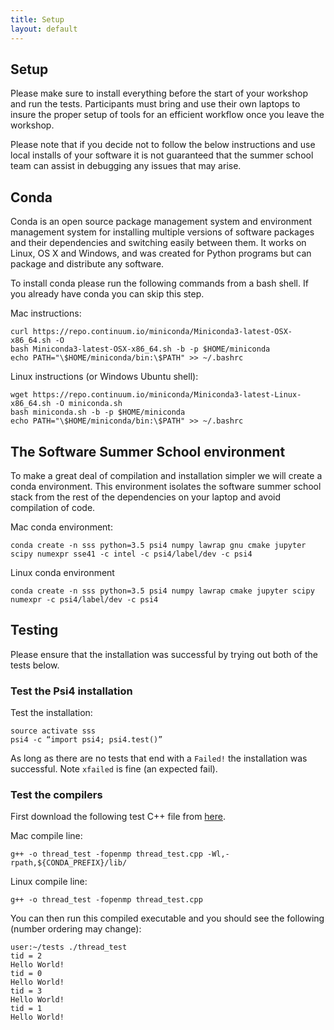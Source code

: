 ```yaml
---
title: Setup
layout: default
---
```


## Setup 
Please make sure to install everything before the start of your workshop and
run the tests.  Participants must bring and use their own laptops to insure the
proper setup of tools for an efficient workflow once you leave the workshop.

Please note that if you decide not to follow the below instructions and use
local installs of your software it is not guaranteed that the summer school team
can assist in debugging any issues that may arise.

## Conda
Conda is an open source package management system and environment management
system for installing multiple versions of software packages and their
dependencies and switching easily between them. It works on Linux, OS X and
Windows, and was created for Python programs but can package and distribute any
software.

To install conda please run the following commands from a bash shell. If you
already have conda you can skip this step.

Mac instructions:
```
curl https://repo.continuum.io/miniconda/Miniconda3-latest-OSX-x86_64.sh -O
bash Miniconda3-latest-OSX-x86_64.sh -b -p $HOME/miniconda
echo PATH="\$HOME/miniconda/bin:\$PATH" >> ~/.bashrc
```

Linux instructions (or Windows Ubuntu shell):
```
wget https://repo.continuum.io/miniconda/Miniconda3-latest-Linux-x86_64.sh -O miniconda.sh
bash miniconda.sh -b -p $HOME/miniconda
echo PATH="\$HOME/miniconda/bin:\$PATH" >> ~/.bashrc
```

## The Software Summer School environment
To make a great deal of compilation and installation simpler we will create a
conda environment. This environment isolates the software summer school stack
from the rest of the dependencies on your laptop and avoid compilation of code.

Mac conda environment:
```
conda create -n sss python=3.5 psi4 numpy lawrap gnu cmake jupyter scipy numexpr sse41 -c intel -c psi4/label/dev -c psi4
```

Linux conda environment
```
conda create -n sss python=3.5 psi4 numpy lawrap cmake jupyter scipy numexpr -c psi4/label/dev -c psi4
```

## Testing
Please ensure that the installation was successful by trying out both of the tests below. 


### Test the Psi4 installation
Test the installation:
```
source activate sss
psi4 -c “import psi4; psi4.test()”
```

As long as there are no tests that end with a `Failed!` the installation was
successful. Note `xfailed` is fine (an expected fail).

### Test the compilers
First download the following test C++ file from [here](data/thread_test.cpp).

Mac compile line:
```
g++ -o thread_test -fopenmp thread_test.cpp -Wl,-rpath,${CONDA_PREFIX}/lib/
```

Linux compile line:
```
g++ -o thread_test -fopenmp thread_test.cpp
```

You can then run this compiled executable and you should see the following
(number ordering may change):
```
user:~/tests ./thread_test
tid = 2
Hello World!
tid = 0
Hello World!
tid = 3
Hello World!
tid = 1
Hello World!
```



